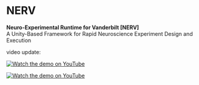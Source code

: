 # NERV  
**Neuro-Experimental Runtime for Vanderbilt [NERV]**  
A Unity-Based Framework for Rapid Neuroscience Experiment Design and Execution  

video update:

[![Watch the demo on YouTube](https://img.youtube.com/vi/1jZmXWTGsBs/0.jpg)](https://youtu.be/1jZmXWTGsBs)

[![Watch the demo on YouTube](https://img.youtube.com/vi/ffroCz0EGOk/0.jpg)](https://youtu.be/ffroCz0EGOk)

